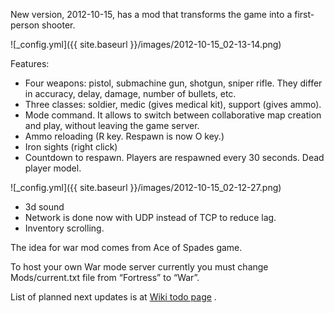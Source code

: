 New version, 2012-10-15, has a mod that transforms the game into a first-person shooter.

![_config.yml]({{ site.baseurl }}/images/2012-10-15_02-13-14.png)

Features:

* Four weapons: pistol, submachine gun, shotgun, sniper rifle. They differ in accuracy, delay, damage, number of bullets, etc.
* Three classes: soldier, medic (gives medical kit), support (gives ammo).
* Mode command. It allows to switch between collaborative map creation and play, without leaving the game server.
* Ammo reloading (R key. Respawn is now O key.)
* Iron sights (right click)
* Countdown to respawn. Players are respawned every 30 seconds. Dead player model.

![_config.yml]({{ site.baseurl }}/images/2012-10-15_02-12-27.png)

* 3d sound
* Network is done now with UDP instead of TCP to reduce lag.
* Inventory scrolling.

The idea for war mod comes from Ace of Spades game.

To host your own War mode server currently you must change Mods/current.txt file from “Fortress” to “War”.

List of planned next updates is at [Wiki todo page](http://manicdigger.sourceforge.net/wiki/index.php/Todo#War_Mod) .
